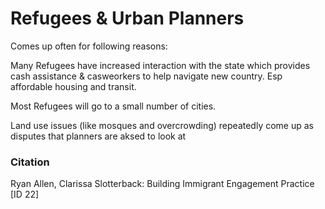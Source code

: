 # Refugees & Urban Planners

Comes up often for following reasons: 

Many Refugees have increased interaction with the state which provides cash assistance & casweorkers to help navigate new country. Esp affordable housing and transit. 

Most Refugees will go to a small number of cities.

Land use issues (like mosques and overcrowding) repeatedly come up as disputes that planners are aksed to look at&#9;

### Citation

Ryan Allen, Clarissa Slotterback: Building Immigrant Engagement Practice [ID 22]

